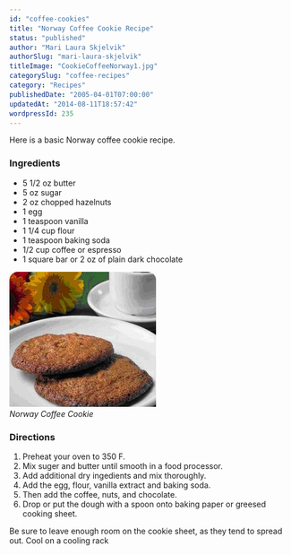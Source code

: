 ```yaml
---
id: "coffee-cookies"
title: "Norway Coffee Cookie Recipe"
status: "published"
author: "Mari Laura Skjelvik"
authorSlug: "mari-laura-skjelvik"
titleImage: "CookieCoffeeNorway1.jpg"
categorySlug: "coffee-recipes"
category: "Recipes"
publishedDate: "2005-04-01T07:00:00"
updatedAt: "2014-08-11T18:57:42"
wordpressId: 235
---
```


Here is a basic Norway coffee cookie recipe.

### Ingredients

-   5 1/2 oz butter
-   5 oz sugar
-   2 oz chopped hazelnuts
-   1 egg
-   1 teaspoon vanilla
-   1 1/4 cup flour
-   1 teaspoon baking soda
-   1/2 cup coffee or espresso
-   1 square bar or 2 oz of plain dark chocolate

![Cookie Coffee Norway](CookieCoffeeNorway1.jpg)  
*Norway Coffee Cookie*

### Directions

1.  Preheat your oven to 350 F.
2.  Mix suger and butter until smooth in a food processor.
3.  Add additional dry ingedients and mix thoroughly.
4.  Add the egg, flour, vanilla extract and baking soda.
5.  Then add the coffee, nuts, and chocolate.
6.  Drop or put the dough with a spoon onto baking paper or greesed cooking sheet.

Be sure to leave enough room on the cookie sheet, as they tend to spread out. Cool on a cooling rack

